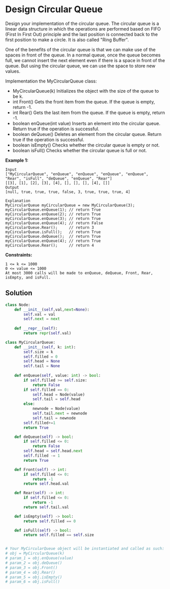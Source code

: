 <h1>Design Circular Queue</h1>

<p>
Design your implementation of the circular queue. The circular queue is a linear data structure in which the operations are performed based on FIFO (First In First Out) principle and the last position is connected back to the first position to make a circle. It is also called "Ring Buffer".

One of the benefits of the circular queue is that we can make use of the spaces in front of the queue. In a normal queue, once the queue becomes full, we cannot insert the next element even if there is a space in front of the queue. But using the circular queue, we can use the space to store new values.

Implementation the MyCircularQueue class:

- MyCircularQueue(k) Initializes the object with the size of the queue to be k.
- int Front() Gets the front item from the queue. If the queue is empty, return -1.
- int Rear() Gets the last item from the queue. If the queue is empty, return -1.
- boolean enQueue(int value) Inserts an element into the circular queue. Return true if the operation is successful.
- boolean deQueue() Deletes an element from the circular queue. Return true if the operation is successful.
- boolean isEmpty() Checks whether the circular queue is empty or not.
- boolean isFull() Checks whether the circular queue is full or not.

<b>Example 1:</b>

    Input
    ["MyCircularQueue", "enQueue", "enQueue", "enQueue", "enQueue", "Rear", "isFull", "deQueue", "enQueue", "Rear"]
    [[3], [1], [2], [3], [4], [], [], [], [4], []]
    Output
    [null, true, true, true, false, 3, true, true, true, 4]

    Explanation
    MyCircularQueue myCircularQueue = new MyCircularQueue(3);
    myCircularQueue.enQueue(1); // return True
    myCircularQueue.enQueue(2); // return True
    myCircularQueue.enQueue(3); // return True
    myCircularQueue.enQueue(4); // return False
    myCircularQueue.Rear();     // return 3
    myCircularQueue.isFull();   // return True
    myCircularQueue.deQueue();  // return True
    myCircularQueue.enQueue(4); // return True
    myCircularQueue.Rear();     // return 4

 
<b>Constraints:</b>

    1 <= k <= 1000
    0 <= value <= 1000
    At most 3000 calls will be made to enQueue, deQueue, Front, Rear, isEmpty, and isFull.

<h2>Solution</h2>

```python
class Node:
    def __init__(self,val,next=None):
        self.val = val
        self.next = next
        
    def __repr__(self):
        return repr(self.val)

class MyCircularQueue:
    def __init__(self, k: int):
        self.size = k
        self.filled = 0
        self.head = None
        self.tail = None
        
    def enQueue(self, value: int) -> bool:
        if self.filled >= self.size:
            return False
        if self.filled == 0:
            self.head = Node(value)
            self.tail = self.head
        else:
            newnode = Node(value)
            self.tail.next = newnode
            self.tail = newnode
        self.filled+=1
        return True

    def deQueue(self) -> bool:
        if self.filled <= 0:
            return False
        self.head = self.head.next
        self.filled -= 1
        return True

    def Front(self) -> int:
        if self.filled <= 0:
            return -1
        return self.head.val

    def Rear(self) -> int:
        if self.filled <= 0:
            return -1
        return self.tail.val

    def isEmpty(self) -> bool:
        return self.filled == 0

    def isFull(self) -> bool:
        return self.filled == self.size


# Your MyCircularQueue object will be instantiated and called as such:
# obj = MyCircularQueue(k)
# param_1 = obj.enQueue(value)
# param_2 = obj.deQueue()
# param_3 = obj.Front()
# param_4 = obj.Rear()
# param_5 = obj.isEmpty()
# param_6 = obj.isFull()
```
